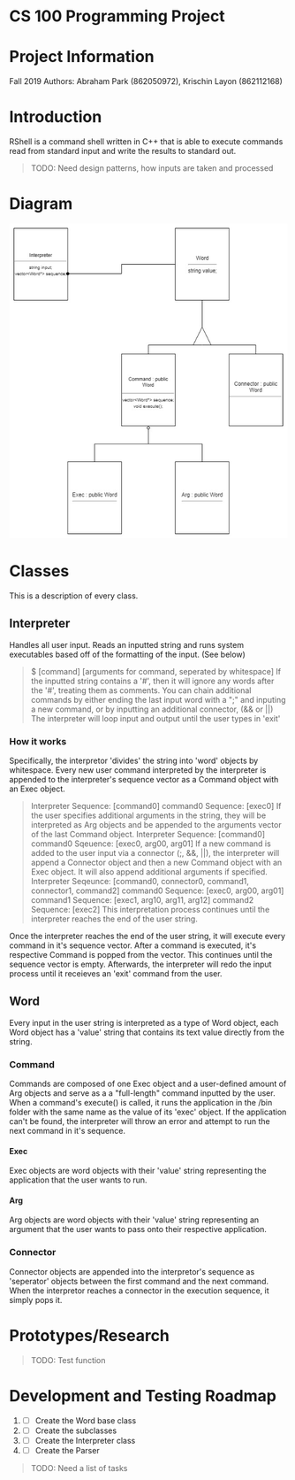 # CS 100 Programming Project

# Project Information
Fall 2019
Authors: Abraham Park (862050972), Krischin Layon (862112168)

# Introduction
RShell is a command shell written in C++ that is able to execute commands read from standard input and write the results to standard out. 
> TODO: Need design patterns, how inputs are taken and processed

# Diagram
[OMT_DIAGRAM]: images/OMT_diagram2.jpg "OMT Diagram"

![alt-text][OMT_DIAGRAM]

# Classes
This is a description of every class.

## Interpreter
Handles all user input. Reads an inputted string and runs system executables based off of the formatting of the input. (See below)
> $ \[command\] \[arguments for command, seperated by whitespace\]
If the inputted string contains a '#', then it will ignore any words after the '#', treating them as comments.
You can chain additional commands by either ending the last input word with a ";" and inputing a new command, or by inputting an additional connector, (&& or ||)
The interpreter will loop input and output until the user types in 'exit'
### How it works
Specifically, the interpretor 'divides' the string into 'word' objects by whitespace.
Every new user command interpreted by the interpreter is appended to the interpreter's sequence vector as a Command object with an Exec object. 
> Interpreter Sequence: \[command0\]
> command0 Sequence: \[exec0\]
If the user specifies additional arguments in the string, they will be interpreted as Arg objects and be appended to the arguments vector of the last Command object.
> Interpreter Sequence: \[command0\]
> command0 Sqeuence: \[exec0, arg00, arg01\]
If a new command is added to the user input via a connector (;, &&, ||), the interpreter will append a Connector object and then a new Command object with an Exec object. It will also append additional arguments if specified.
> Interpreter Seqeunce: \[command0, connector0, command1, connector1, command2\]
> command0 Sequence: \[exec0, arg00, arg01\]
> command1 Sequence: \[exec1, arg10, arg11, arg12\]
> command2 Sequence: \[exec2\]
This interpretation process continues until the interpreter reaches the end of the user string.

Once the interpreter reaches the end of the user string, it will execute every command in it's sequence vector. After a command is executed, it's respective Command is popped from the vector.
This continues until the sequence vector is empty. Afterwards, the interpreter will redo the input process until it receieves an 'exit' command from the user.

## Word
Every input in the user string is interpreted as a type of Word object, each Word object has a 'value' string that contains its text value directly from the string.

### Command
Commands are composed of one Exec object and a user-defined amount of  Arg objects and serve as a a "full-length" command inputted by the user.
When a command's execute() is called, it runs the application in the /bin folder with the same name as the value of its 'exec' object.
If the application can't be found, the interpreter will throw an error and attempt to run the next command in it's sequence.

#### Exec
Exec objects are word objects with their 'value' string representing the application that the user wants to run. 

#### Arg
Arg objects are word objects with their 'value' string representing an argument that the user wants to pass onto their respective application.

### Connector
Connector objects are appended into the interpretor's sequence as 'seperator' objects between the first command and the next command.
When the interpretor reaches a connector in the execution sequence, it simply pops it.

# Prototypes/Research
> TODO: Test function

# Development and Testing Roadmap
1. - [ ] Create the Word base class
1. - [ ] Create the subclasses
1. - [ ] Create the Interpreter class
1. - [ ] Create the Parser 

> TODO: Need a list of tasks
